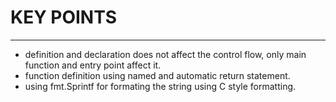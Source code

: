 # KEY POINTS
***
- definition and declaration does not affect the control flow, only main function and entry point affect it.
- function definition using named and automatic return statement.
- using fmt.Sprintf for formating the string using C style formatting.
